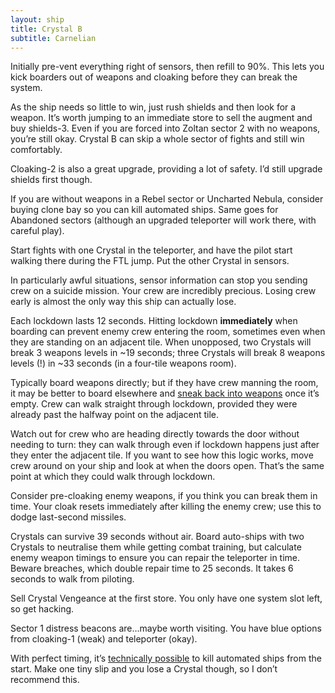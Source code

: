 ```yaml
---
layout: ship
title: Crystal B
subtitle: Carnelian
---
```


Initially pre-vent everything right of sensors, then refill to 90%. This lets you kick boarders out of weapons and cloaking before they can break the system.

As the ship needs so little to win, just rush shields and then look for a weapon. It’s worth jumping to an immediate store to sell the augment and buy shields-3. Even if you are forced into Zoltan sector 2 with no weapons, you’re still okay. Crystal B can skip a whole sector of fights and still win comfortably.

Cloaking-2 is also a great upgrade, providing a lot of safety. I’d still upgrade shields first though.

If you are without weapons in a Rebel sector or Uncharted Nebula, consider buying clone bay so you can kill automated ships. Same goes for Abandoned sectors (although an upgraded teleporter will work there, with careful play).

Start fights with one Crystal in the teleporter, and have the pilot start walking there during the FTL jump. Put the other Crystal in sensors.

In particularly awful situations, sensor information can stop you sending crew on a suicide mission. Your crew are incredibly precious. Losing crew early is almost the only way this ship can actually lose.

Each lockdown lasts 12 seconds. Hitting lockdown **immediately** when boarding can prevent enemy crew entering the room, sometimes even when they are standing on an adjacent tile. When unopposed, two Crystals will break 3 weapons levels in ~19 seconds; three Crystals will break 8 weapons levels (!) in ~33 seconds (in a four-tile weapons room).

Typically board weapons directly; but if they have crew manning the room, it may be better to board elsewhere and [sneak back into weapons](https://streamable.com/dnyto) once it’s empty. Crew can walk straight through lockdown, provided they were already past the halfway point on the adjacent tile.

Watch out for crew who are heading directly towards the door without needing to turn: they can walk through even if lockdown happens just after they enter the adjacent tile. If you want to see how this logic works, move crew around on your ship and look at when the doors open. That’s the same point at which they could walk through lockdown.

Consider pre-cloaking enemy weapons, if you think you can break them in time. Your cloak resets immediately after killing the enemy crew; use this to dodge last-second missiles.

Crystals can survive 39 seconds without air. Board auto-ships with two Crystals to neutralise them while getting combat training, but calculate enemy weapon timings to ensure you can repair the teleporter in time. Beware breaches, which double repair time to 25 seconds. It takes 6 seconds to walk from piloting.

Sell Crystal Vengeance at the first store. You only have one system slot left, so get hacking.

Sector 1 distress beacons are…maybe worth visiting. You have blue options from cloaking-1 (weak) and teleporter (okay).

With perfect timing, it’s [technically possible](https://www.reddit.com/r/ftlgame/comments/al3bil/safely_destroying_auto_ships_with_a_medbay_on_the/) to kill automated ships from the start. Make one tiny slip and you lose a Crystal though, so I don’t recommend this.